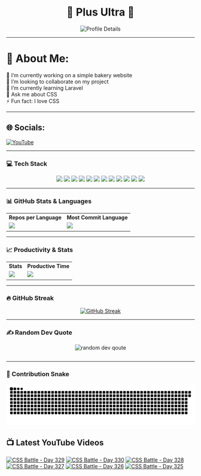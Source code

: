 <h1 align="center">🚀 Plus Ultra 🚀</h1>

<div align="center">
  <img src="http://github-profile-summary-cards.vercel.app/api/cards/profile-details?username=ramzel1414&theme=tokyonight" alt="Profile Details">
</div>

---

# 💫 About Me:
🔭 I’m currently working on a simple bakery website<br>
👯 I’m looking to collaborate on my project<br>
🌱 I’m currently learning Laravel<br>
💬 Ask me about CSS<br>
⚡ Fun fact: I love CSS

---

## 🌐 Socials:
[![YouTube](https://img.shields.io/badge/YouTube-%23FF0000.svg?logo=YouTube&logoColor=white)](https://youtube.com/@UCgG_j8zx0wee5dVAaz9owXw)

---

### 💻 Tech Stack

<div align="center">
  <p>
    <img src="https://img.shields.io/badge/css3-%231572B6.svg?style=for-the-badge&logo=css3&logoColor=white">
    <img src="https://img.shields.io/badge/html5-%23E34F26.svg?style=for-the-badge&logo=html5&logoColor=white">
    <img src="https://img.shields.io/badge/javascript-%23323330.svg?style=for-the-badge&logo=javascript&logoColor=%23F7DF1E">
    <img src="https://img.shields.io/badge/php-%23777BB4.svg?style=for-the-badge&logo=php&logoColor=white">
    <img src="https://img.shields.io/badge/bootstrap-%238511FA.svg?style=for-the-badge&logo=bootstrap&logoColor=white">
    <img src="https://img.shields.io/badge/laravel-%23FF2D20.svg?style=for-the-badge&logo=laravel&logoColor=white">
    <img src="https://img.shields.io/badge/react-%2320232a.svg?style=for-the-badge&logo=react&logoColor=%2361DAFB">
    <img src="https://img.shields.io/badge/node.js-6DA55F?style=for-the-badge&logo=node.js&logoColor=white">
    <img src="https://img.shields.io/badge/tailwindcss-%2338B2AC.svg?style=for-the-badge&logo=tailwind-css&logoColor=white">
    <img src="https://img.shields.io/badge/MongoDB-%234ea94b.svg?style=for-the-badge&logo=mongodb&logoColor=white">
    <img src="https://img.shields.io/badge/mysql-4479A1.svg?style=for-the-badge&logo=mysql&logoColor=white">
    <img src="https://img.shields.io/badge/Canva-%2300C4CC.svg?style=for-the-badge&logo=Canva&logoColor=white">
  </p>
</div>

---

### 📊 GitHub Stats & Languages

<div align="center">
  <table>
    <tr>
      <td align="center"><b>Repos per Language</b></td>
      <td align="center"><b>Most Commit Language</b></td>
    </tr>
    <tr>
      <td><img src="http://github-profile-summary-cards.vercel.app/api/cards/repos-per-language?username=ramzel1414&theme=tokyonight"></td>
      <td><img src="http://github-profile-summary-cards.vercel.app/api/cards/most-commit-language?username=ramzel1414&theme=tokyonight"></td>
    </tr>
  </table>
</div>

---

### 📈 Productivity & Stats

<div align="center">
  <table>
    <tr>
      <td align="center"><b>Stats</b></td>
      <td align="center"><b>Productive Time</b></td>
    </tr>
    <tr>
      <td><img src="http://github-profile-summary-cards.vercel.app/api/cards/stats?username=ramzel1414&theme=tokyonight"></td>
      <td><img src="http://github-profile-summary-cards.vercel.app/api/cards/productive-time?username=ramzel1414&theme=tokyonight&utcOffset=8"></td>
    </tr>
  </table>
</div>

---

### 🔥 GitHub Streak

<div align="center">
  <a href="https://git.io/streak-stats">
    <img src="https://streak-stats.demolab.com?user=ramzel1414&theme=tokyonight&hide_border=true" alt="GitHub Streak">
  </a>
</div>

---

### ✍️ Random Dev Quote

<div align="center">
  <table>
    <img src="https://quotes-github-readme.vercel.app/api?type=horizontal&theme=tokyonight" alt="random dev qoute">

  </table>
</div>

---

### 🐍 Contribution Snake

<div align="center">
  <img src="https://github.com/ramzel1414/ramzel1414/blob/output/snake.svg" alt="Snake animation">
</div>

## 📺 Latest YouTube Videos
<!-- BEGIN YOUTUBE-CARDS -->
[![CSS Battle - Day 329](https://ytcards.demolab.com/?id=38vVeeG-0hU&title=CSS+Battle+-+Day+329&lang=en&timestamp=1743933327&background_color=%230d1117&title_color=%23ffffff&stats_color=%23dedede&max_title_lines=1&width=250&border_radius=5 "CSS Battle - Day 329")](https://www.youtube.com/watch?v=38vVeeG-0hU)
[![CSS Battle - Day 330](https://ytcards.demolab.com/?id=N44kMA-L-O4&title=CSS+Battle+-+Day+330&lang=en&timestamp=1743933120&background_color=%230d1117&title_color=%23ffffff&stats_color=%23dedede&max_title_lines=1&width=250&border_radius=5 "CSS Battle - Day 330")](https://www.youtube.com/watch?v=N44kMA-L-O4)
[![CSS Battle - Day 328](https://ytcards.demolab.com/?id=5CNyrVEAvVs&title=CSS+Battle+-+Day+328&lang=en&timestamp=1743639431&background_color=%230d1117&title_color=%23ffffff&stats_color=%23dedede&max_title_lines=1&width=250&border_radius=5 "CSS Battle - Day 328")](https://www.youtube.com/watch?v=5CNyrVEAvVs)
[![CSS Battle - Day 327](https://ytcards.demolab.com/?id=lK4j6Dm6sN4&title=CSS+Battle+-+Day+327&lang=en&timestamp=1743553470&background_color=%230d1117&title_color=%23ffffff&stats_color=%23dedede&max_title_lines=1&width=250&border_radius=5 "CSS Battle - Day 327")](https://www.youtube.com/watch?v=lK4j6Dm6sN4)
[![CSS Battle - Day 326](https://ytcards.demolab.com/?id=NXaoiF1s86U&title=CSS+Battle+-+Day+326&lang=en&timestamp=1743553352&background_color=%230d1117&title_color=%23ffffff&stats_color=%23dedede&max_title_lines=1&width=250&border_radius=5 "CSS Battle - Day 326")](https://www.youtube.com/watch?v=NXaoiF1s86U)
[![CSS Battle - Day 325](https://ytcards.demolab.com/?id=vE-6TCwgpaw&title=CSS+Battle+-+Day+325&lang=en&timestamp=1743553300&background_color=%230d1117&title_color=%23ffffff&stats_color=%23dedede&max_title_lines=1&width=250&border_radius=5 "CSS Battle - Day 325")](https://www.youtube.com/watch?v=vE-6TCwgpaw)
<!-- END YOUTUBE-CARDS -->
